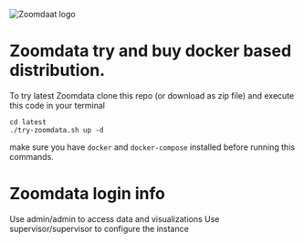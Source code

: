![Zoomdaat logo](https://www.zoomdata.com/sites/all/themes/zoomadu/logo.svg)

# Zoomdata try and buy docker based distribution.

To try latest Zoomdata clone this repo (or download as zip file) and execute this code in your terminal
```
cd latest
./try-zoomdata.sh up -d
```

make sure you have `docker` and `docker-compose` installed before running this commands.

# Zoomdata login info

Use admin/admin to access data and visualizations
Use supervisor/supervisor to configure the instance

